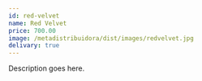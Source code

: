 ```yaml
---
id: red-velvet
name: Red Velvet
price: 700.00
image: /metadistribuidora/dist/images/redvelvet.jpg
delivary: true
---
```

Description goes here.
